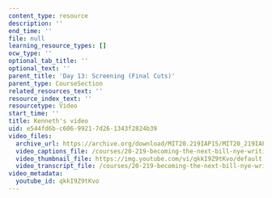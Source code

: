 ```yaml
---
content_type: resource
description: ''
end_time: ''
file: null
learning_resource_types: []
ocw_type: ''
optional_tab_title: ''
optional_text: ''
parent_title: 'Day 13: Screening (Final Cuts)'
parent_type: CourseSection
related_resources_text: ''
resource_index_text: ''
resourcetype: Video
start_time: ''
title: Kenneth's video
uid: e544fd6b-c606-9921-7d26-1343f2824b39
video_files:
  archive_url: https://archive.org/download/MIT20.219IAP15/MIT20_219IAP15_D13N_300k.mp4
  video_captions_file: /courses/20-219-becoming-the-next-bill-nye-writing-and-hosting-the-educational-show-january-iap-2015/03658ab69aec52558083c41431f7bd29_qkkI9Z9tKvo.vtt
  video_thumbnail_file: https://img.youtube.com/vi/qkkI9Z9tKvo/default.jpg
  video_transcript_file: /courses/20-219-becoming-the-next-bill-nye-writing-and-hosting-the-educational-show-january-iap-2015/fe9456cbe880bf4bd38d2697b16fd20a_qkkI9Z9tKvo.pdf
video_metadata:
  youtube_id: qkkI9Z9tKvo
---
```


